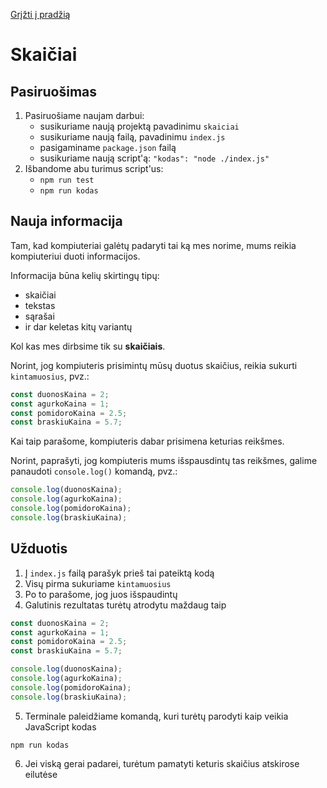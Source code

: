 [Grįžti į pradžią](../../README.md)

# Skaičiai

## Pasiruošimas

1. Pasiruošiame naujam darbui:
    - susikuriame naują projektą pavadinimu `skaiciai`
    - susikuriame naują failą, pavadinimu `index.js`
    - pasigaminame `package.json` failą
    - susikuriame naują script'ą: `"kodas": "node ./index.js"`
2. Išbandome abu turimus script'us:
    - `npm run test`
    - `npm run kodas`

## Nauja informacija

Tam, kad kompiuteriai galėtų padaryti tai ką mes norime, mums reikia kompiuteriui duoti informacijos.

Informacija būna kelių skirtingų tipų:

-   skaičiai
-   tekstas
-   sąrašai
-   ir dar keletas kitų variantų

Kol kas mes dirbsime tik su **skaičiais**.

Norint, jog kompiuteris prisimintų mūsų duotus skaičius, reikia sukurti `kintamuosius`, pvz.:

```js
const duonosKaina = 2;
const agurkoKaina = 1;
const pomidoroKaina = 2.5;
const braskiuKaina = 5.7;
```

Kai taip parašome, kompiuteris dabar prisimena keturias reikšmes.

Norint, paprašyti, jog kompiuteris mums išspausdintų tas reikšmes, galime panaudoti `console.log()` komandą, pvz.:

```js
console.log(duonosKaina);
console.log(agurkoKaina);
console.log(pomidoroKaina);
console.log(braskiuKaina);
```

## Užduotis

1. Į `index.js` failą parašyk prieš tai pateiktą kodą
2. Visų pirma sukuriame `kintamuosius`
3. Po to parašome, jog juos išspaudintų
4. Galutinis rezultatas turėtų atrodytu maždaug taip

```js
const duonosKaina = 2;
const agurkoKaina = 1;
const pomidoroKaina = 2.5;
const braskiuKaina = 5.7;

console.log(duonosKaina);
console.log(agurkoKaina);
console.log(pomidoroKaina);
console.log(braskiuKaina);
```

5. Terminale paleidžiame komandą, kuri turėtų parodyti kaip veikia JavaScript kodas

```
npm run kodas
```

6. Jei viską gerai padarei, turėtum pamatyti keturis skaičius atskirose eilutėse
